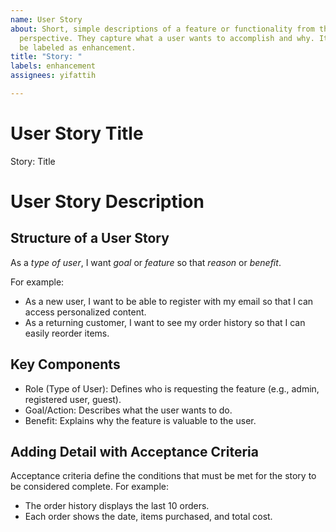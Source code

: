```yaml
---
name: User Story
about: Short, simple descriptions of a feature or functionality from the end-user's
  perspective. They capture what a user wants to accomplish and why. It will usually
  be labeled as enhancement.
title: "Story: " 
labels: enhancement
assignees: yifattih

---
```


<!-- Issue title should mirror the User Story Title. -->

# User Story Title

Story: Title

# User Story Description

## Structure of a User Story

As a _type of user_, I want _goal_ or _feature_ so that _reason_ or _benefit_.

For example:

- As a new user, I want to be able to register with my email so that I can access personalized content.
- As a returning customer, I want to see my order history so that I can easily reorder items.

## Key Components
* Role (Type of User): Defines who is requesting the feature (e.g., admin, registered user, guest).
* Goal/Action: Describes what the user wants to do.
* Benefit: Explains why the feature is valuable to the user.

## Adding Detail with Acceptance Criteria
Acceptance criteria define the conditions that must be met for the story to be considered complete. For example:

- The order history displays the last 10 orders.
- Each order shows the date, items purchased, and total cost.
